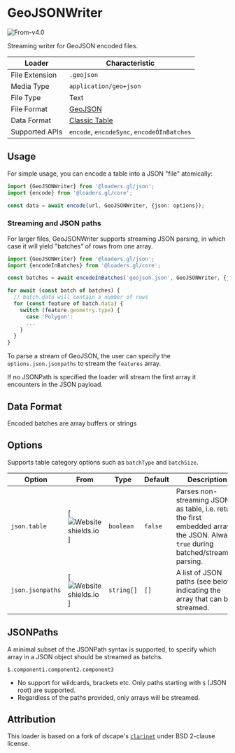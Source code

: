 # GeoJSONWriter

<p class="badges">
  <img src="https://img.shields.io/badge/From-v4.0-blue.svg?style=flat-square" alt="From-v4.0" />
</p>

Streaming writer for GeoJSON encoded files.

| Loader         | Characteristic                                       |
| -------------- | ---------------------------------------------------- |
| File Extension | `.geojson`                                           |
| Media Type     | `application/geo+json`                               |
| File Type      | Text                                                 |
| File Format    | [GeoJSON][format_geojson]                            |
| Data Format    | [Classic Table](/docs/specifications/category-table) |
| Supported APIs | `encode`, `encodeSync`, `encodeÓInBatches`           |

[format_geojson]: https://geojson.org

## Usage

For simple usage, you can encode a table into a JSON "file" atomically:

```typescript
import {GeoJSONWriter} from '@loaders.gl/json';
import {encode} from '@loaders.gl/core';

const data = await encode(url, GeoJSONWriter, {json: options});
```

### Streaming and JSON paths

For larger files, GeoJSONWriter supports streaming JSON parsing, in which case it will yield "batches" of rows from one array.

```typescript
import {GeoJSONWriter} from '@loaders.gl/json';
import {encodeInBatches} from '@loaders.gl/core';

const batches = await encodeInBatches('geojson.json', GeoJSONWriter, {json: {jsonpaths: ['$.features']}});

for await (const batch of batches) {
  // batch.data will contain a number of rows
  for (const feature of batch.data) {
    switch (feature.geometry.type) {
      case 'Polygon':
      ...
    }
  }
}
```

To parse a stream of GeoJSON, the user can specify the `options.json.jsonpaths` to stream the `features` array.

If no JSONPath is specified the loader will stream the first array it encounters in the JSON payload.

## Data Format

Encoded batches are array buffers or strings

## Options

Supports table category options such as `batchType` and `batchSize`.

| Option           | From                                                                                  | Type       | Default | Description                                                                                                                           |
| ---------------- | ------------------------------------------------------------------------------------- | ---------- | ------- | ------------------------------------------------------------------------------------------------------------------------------------- |
| `json.table`     | [![Website shields.io](https://img.shields.io/badge/v2.0-blue.svg?style=flat-square)] | `boolean`  | `false` | Parses non-streaming JSON as table, i.e. return the first embedded array in the JSON. Always `true` during batched/streaming parsing. |
| `json.jsonpaths` | [![Website shields.io](https://img.shields.io/badge/v2.2-blue.svg?style=flat-square)] | `string[]` | `[]`    | A list of JSON paths (see below) indicating the array that can be streamed.                                                           |

## JSONPaths

A minimal subset of the JSONPath syntax is supported, to specify which array in a JSON object should be streamed as batchs.

`$.component1.component2.component3`

- No support for wildcards, brackets etc. Only paths starting with `$` (JSON root) are supported.
- Regardless of the paths provided, only arrays will be streamed.

## Attribution

This loader is based on a fork of dscape's [`clarinet`](https://github.com/dscape/clarinet) under BSD 2-clause license.
